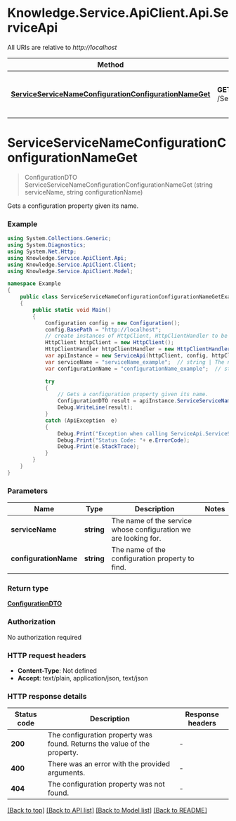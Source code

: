 # Knowledge.Service.ApiClient.Api.ServiceApi

All URIs are relative to *http://localhost*

Method | HTTP request | Description
------------- | ------------- | -------------
[**ServiceServiceNameConfigurationConfigurationNameGet**](ServiceApi.md#serviceservicenameconfigurationconfigurationnameget) | **GET** /Service/{serviceName}/configuration/{configurationName} | Gets a configuration property given its name.


<a name="serviceservicenameconfigurationconfigurationnameget"></a>
# **ServiceServiceNameConfigurationConfigurationNameGet**
> ConfigurationDTO ServiceServiceNameConfigurationConfigurationNameGet (string serviceName, string configurationName)

Gets a configuration property given its name.

### Example
```csharp
using System.Collections.Generic;
using System.Diagnostics;
using System.Net.Http;
using Knowledge.Service.ApiClient.Api;
using Knowledge.Service.ApiClient.Client;
using Knowledge.Service.ApiClient.Model;

namespace Example
{
    public class ServiceServiceNameConfigurationConfigurationNameGetExample
    {
        public static void Main()
        {
            Configuration config = new Configuration();
            config.BasePath = "http://localhost";
            // create instances of HttpClient, HttpClientHandler to be reused later with different Api classes
            HttpClient httpClient = new HttpClient();
            HttpClientHandler httpClientHandler = new HttpClientHandler();
            var apiInstance = new ServiceApi(httpClient, config, httpClientHandler);
            var serviceName = "serviceName_example";  // string | The name of the service whose configuration we are looking for.
            var configurationName = "configurationName_example";  // string | The name of the configuration property to find.

            try
            {
                // Gets a configuration property given its name.
                ConfigurationDTO result = apiInstance.ServiceServiceNameConfigurationConfigurationNameGet(serviceName, configurationName);
                Debug.WriteLine(result);
            }
            catch (ApiException  e)
            {
                Debug.Print("Exception when calling ServiceApi.ServiceServiceNameConfigurationConfigurationNameGet: " + e.Message );
                Debug.Print("Status Code: "+ e.ErrorCode);
                Debug.Print(e.StackTrace);
            }
        }
    }
}
```

### Parameters

Name | Type | Description  | Notes
------------- | ------------- | ------------- | -------------
 **serviceName** | **string**| The name of the service whose configuration we are looking for. | 
 **configurationName** | **string**| The name of the configuration property to find. | 

### Return type

[**ConfigurationDTO**](ConfigurationDTO.md)

### Authorization

No authorization required

### HTTP request headers

 - **Content-Type**: Not defined
 - **Accept**: text/plain, application/json, text/json


### HTTP response details
| Status code | Description | Response headers |
|-------------|-------------|------------------|
| **200** | The configuration property was found. Returns the value of the property. |  -  |
| **400** | There was an error with the provided arguments. |  -  |
| **404** | The configuration property was not found. |  -  |

[[Back to top]](#) [[Back to API list]](../README.md#documentation-for-api-endpoints) [[Back to Model list]](../README.md#documentation-for-models) [[Back to README]](../README.md)

